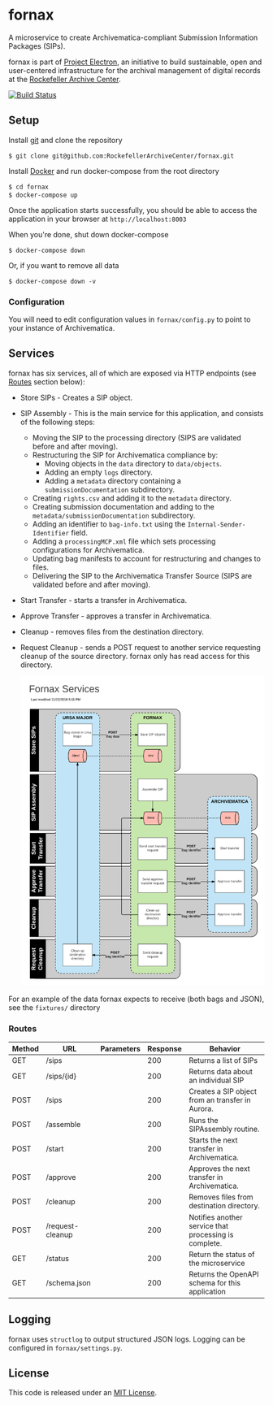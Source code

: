 # fornax

A microservice to create Archivematica-compliant Submission Information Packages (SIPs).

fornax is part of [Project Electron](https://github.com/RockefellerArchiveCenter/project_electron), an initiative to build sustainable, open and user-centered infrastructure for the archival management of digital records at the [Rockefeller Archive Center](http://rockarch.org/).

[![Build Status](https://travis-ci.org/RockefellerArchiveCenter/fornax.svg?branch=master)](https://travis-ci.org/RockefellerArchiveCenter/fornax)

## Setup

Install [git](https://git-scm.com/) and clone the repository

    $ git clone git@github.com:RockefellerArchiveCenter/fornax.git

Install [Docker](https://store.docker.com/search?type=edition&offering=community) and run docker-compose from the root directory

    $ cd fornax
    $ docker-compose up

Once the application starts successfully, you should be able to access the application in your browser at `http://localhost:8003`

When you're done, shut down docker-compose

    $ docker-compose down

Or, if you want to remove all data

    $ docker-compose down -v

### Configuration

You will need to edit configuration values in `fornax/config.py` to point to your instance of Archivematica.

## Services

fornax has six services, all of which are exposed via HTTP endpoints (see [Routes](#routes) section below):

* Store SIPs - Creates a SIP object.
* SIP Assembly - This is the main service for this application, and consists of the following steps:
  * Moving the SIP to the processing directory (SIPS are validated before and after moving).
  * Restructuring the SIP for Archivematica compliance by:
    * Moving objects in the `data` directory to `data/objects`.
    * Adding an empty `logs` directory.
    * Adding a `metadata` directory containing a `submissionDocumentation` subdirectory.
  * Creating `rights.csv` and adding it to the `metadata` directory.
  * Creating submission documentation and adding to the `metadata/submissionDocumentation` subdirectory.
  * Adding an identifier to `bag-info.txt` using the `Internal-Sender-Identifier` field.
  * Adding a `processingMCP.xml` file which sets processing configurations for Archivematica.
  * Updating bag manifests to account for restructuring and changes to files.
  * Delivering the SIP to the Archivematica Transfer Source (SIPS are validated before and after moving).
* Start Transfer - starts a transfer in Archivematica.
* Approve Transfer - approves a transfer in Archivematica.
* Cleanup - removes files from the destination directory.
* Request Cleanup - sends a POST request to another service requesting cleanup of the source directory. fornax only has read access for this directory.

  ![SIP Assembly diagram](fornax-services.png)

For an example of the data fornax expects to receive (both bags and JSON), see the `fixtures/` directory


### Routes

| Method | URL | Parameters | Response  | Behavior  |
|--------|-----|---|---|---|
|GET|/sips| |200|Returns a list of SIPs|
|GET|/sips/{id}| |200|Returns data about an individual SIP|
|POST|/sips||200|Creates a SIP object from an transfer in Aurora.|
|POST|/assemble||200|Runs the SIPAssembly routine.|
|POST|/start||200|Starts the next transfer in Archivematica.|
|POST|/approve||200|Approves the next transfer in Archivematica.|
|POST|/cleanup||200|Removes files from destination directory.|
|POST|/request-cleanup||200|Notifies another service that processing is complete.|
|GET|/status||200|Return the status of the microservice|
|GET|/schema.json||200|Returns the OpenAPI schema for this application|


## Logging

fornax uses `structlog` to output structured JSON logs. Logging can be configured in `fornax/settings.py`.


## License

This code is released under an [MIT License](LICENSE).
